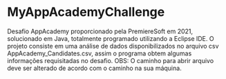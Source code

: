 # MyAppAcademyChallenge

Desafio AppAcademy proporcionado pela PremiereSoft em 2021, solucionado em Java, totalmente programado utilizando a Eclipse IDE.
O projeto consiste em uma análise de dados disponibilizados no arquivo csv AppAcademy_Candidates.csv, assim o programa obtem algumas informações requisitadas no desafio.
OBS: O caminho para abrir arquivo deve ser alterado de acordo com o caminho na sua máquina.
